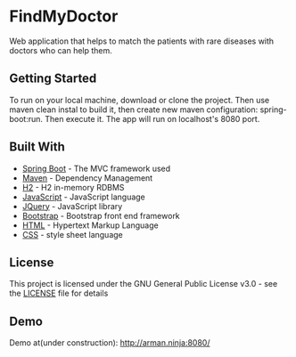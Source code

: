 # FindMyDoctor

Web application that helps to match the patients with rare diseases with doctors who can help them.


## Getting Started

To run on your local machine, download or clone the project. Then use maven clean instal to build it, then create new maven configuration: spring-boot:run. Then execute it. The app will run on localhost's 8080 port.

## Built With

* [Spring Boot](http://spring.io/projects/spring-boot) - The MVC framework used
* [Maven](https://maven.apache.org/) - Dependency Management
* [H2](http://www.h2database.com/html/main.html) - H2 in-memory RDBMS
* [JavaScript](https://www.javascript.com/) - JavaScript language
* [JQuery](https://jquery.com/l) - JavaScript library
* [Bootstrap](http://getbootstrap.com/) - Bootstrap front end framework
* [HTML](https://en.wikipedia.org/wiki/HTML) - Hypertext Markup Language
* [CSS](https://en.wikipedia.org/wiki/Cascading_Style_Sheets) - style sheet language

## License

This project is licensed under the GNU General Public License v3.0 - see the [LICENSE](LICENSE) file for details

## Demo

Demo at(under construction):
http://arman.ninja:8080/
